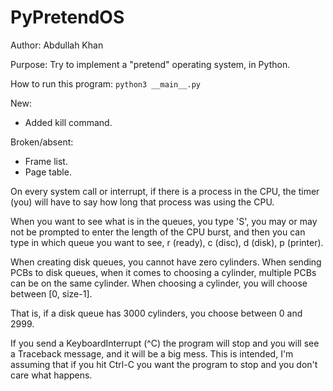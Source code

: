 # PyPretendOS
Author: Abdullah Khan

Purpose: Try to implement a "pretend" operating system, in Python.

How to run this program:
`python3 __main__.py`

New:
* Added kill command.

Broken/absent:
* Frame list.
* Page table.

On every system call or interrupt, if there is a process in the CPU,
the timer (you) will have to say how long that process was using the CPU.

When you want to see what is in the queues, you type 'S', you may or may not
be prompted to enter the length of the CPU burst, and then you can type in which
queue you want to see, r (ready), c (disc), d (disk), p (printer).

When creating disk queues, you cannot have zero cylinders. When sending PCBs to
disk queues, when it comes to choosing a cylinder, multiple PCBs can be on the
same cylinder. When choosing a cylinder, you will choose between [0, size-1].

That is, if a disk queue has 3000 cylinders, you choose between 0 and 2999.

If you send a KeyboardInterrupt (^C) the program will stop and you will see a
Traceback message, and it will be a big mess. This is intended, I'm assuming
that if you hit Ctrl-C you want the program to stop and you don't care what
happens.

